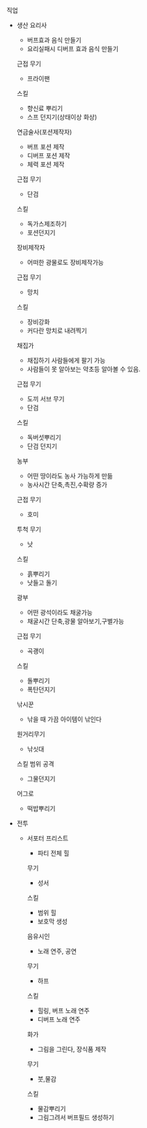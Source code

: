 직업

- 생산
    요리사
    - 버프효과 음식 만들기
    - 요리실패시 디버프 효과 음식 만들기

    근접 무기
    - 프라이팬

    스킬
    - 향신료 뿌리기
    - 스프 던지기(상태이상 화상)


    연금술사(포션제작자)
    - 버프 포션 제작
    - 디버프 포션 제작
    - 체력 포션 제작

    근접 무기
    - 단검

    스킬
    - 독가스제조하기
    - 포션던지기


    장비제작자
    - 어떠한 광물로도 장비제작가능

    근접 무기
    - 망치

    스킬
    - 장비강화
    - 커다란 망치로 내려찍기


    채집가
    - 채집하기 사람들에게 팔기 가능
    - 사람들이 못 알아보는 약초등 알아볼 수 있음.

    근접 무기
    - 도끼
    서브 무기
    - 단검

    스킬
    - 독버섯뿌리기
    - 단검 던지기

    농부
    - 어떤 땅이라도 농사 가능하게 만듦
    - 농사시간 단축,촉진,수확량 증가

    근접 무기
    - 호미

    투척 무기
    - 낫

    스킬
    - 흙뿌리기
    - 낫들고 돌기


    광부
    - 어떤 광석이라도 채굴가능
    - 채굴시간 단축,광물 알아보기,구별가능

    근접 무기
    - 곡괭이

    스킬
    - 돌뿌리기
    - 폭탄던지기

    낚시꾼
    - 낚을 때 가끔 아이템이 낚인다

    원거리무기
    - 낚싯대

    스킬
    범위 공격
    - 그물던지기

    어그로
    - 떡밥뿌리기

- 전투
    - 서포터
        프리스트
        - 파티 전체 힐

        무기
        - 성서

        스킬
        - 범위 힐
        - 보호막 생성


        음유시인
        - 노래 연주, 공연

        무기
        - 하프

        스킬
        - 힐링, 버프 노래 연주
        - 디버프 노래 연주


        화가
        - 그림을 그린다, 장식품 제작

        무기
        - 붓,물감

        스킬
        - 물감뿌리기
        - 그림그려서 버프필드 생성하기